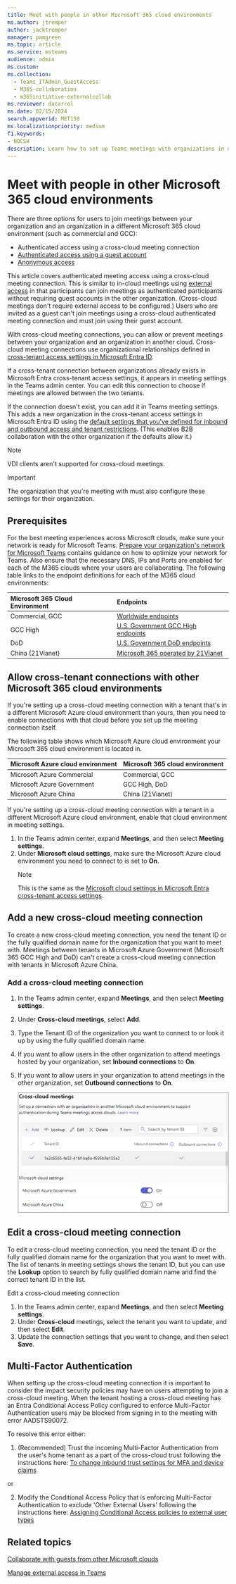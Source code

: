 ```yaml
---
title: Meet with people in other Microsoft 365 cloud environments
ms.author: jtremper
author: jacktremper
manager: pamgreen
ms.topic: article
ms.service: msteams
audience: admin
ms.custom: 
ms.collection: 
  - Teams_ITAdmin_GuestAccess
  - M365-collaboration
  - m365initiative-externalcollab
ms.reviewer: dacarrol
ms.date: 02/15/2024
search.appverid: MET150
ms.localizationpriority: medium
f1.keywords:
- NOCSH
description: Learn how to set up Teams meetings with organizations in other Microsoft 365 cloud environments (for example, between commercial and DoD).
---
```


# Meet with people in other Microsoft 365 cloud environments

There are three options for users to join meetings between your organization and an organization in a different Microsoft 365 cloud environment (such as commercial and GCC):

- Authenticated access using a cross-cloud meeting connection
- [Authenticated access using a guest account](/microsoft-365/solutions/collaborate-guests-cross-cloud)
- [Anonymous access](anonymous-users-in-meetings.md)

This article covers authenticated meeting access using a cross-cloud meeting connection. This is similar to in-cloud meetings using [external access](trusted-organizations-external-meetings-chat.md) in that participants can join meetings as authenticated participants without requiring guest accounts in the other organization. (Cross-cloud meetings don't require external access to be configured.) Users who are invited as a guest can't join meetings using a cross-cloud authenticated meeting connection and must join using their guest account.

With cross-cloud meeting connections, you can allow or prevent meetings between your organization and an organization in another cloud. Cross-cloud meeting connections use organizational relationships defined in [cross-tenant access settings in Microsoft Entra ID](/azure/active-directory/external-identities/cross-tenant-access-settings-b2b-collaboration).

If a cross-tenant connection between organizations already exists in Microsoft Entra cross-tenant access settings, it appears in meeting settings in the Teams admin center. You can edit this connection to choose if meetings are allowed between the two tenants.

If the connection doesn't exist, you can add it in Teams meeting settings. This adds a new organization in the cross-tenant access settings in Microsoft Entra ID using the [default settings that you've defined for inbound and outbound access and tenant restrictions](/azure/active-directory/external-identities/cross-tenant-access-settings-b2b-collaboration#configure-default-settings). (This enables B2B collaboration with the other organization if the defaults allow it.)

> [!NOTE]
> VDI clients aren't supported for cross-cloud meetings.

> [!IMPORTANT]
> The organization that you're meeting with must also configure these settings for their organization.

## Prerequisites
For the best meeting experiences across Microsoft clouds, make sure your network is ready for Microsoft Teams.  [Prepare your organization's network for Microsoft Teams](/microsoftteams/prepare-network#network-requirements) contains guidance on how to optimize your network for Teams.  Also ensure that the necessary DNS, IPs and Ports are enabled for each of the M365 clouds where your users are collaborating.  The following table links to the endpoint definitions for each of the M365 cloud environments:

|Microsoft 365 Cloud Environment|Endpoints|
|:--------------------------------|:------------------------------|
|Commercial, GCC|[Worldwide endpoints](/microsoft-365/enterprise/urls-and-ip-address-ranges)|
|GCC High|[U.S. Government GCC High endpoints](/microsoft-365/enterprise/microsoft-365-u-s-government-gcc-high-endpoints)|
|DoD|[U.S. Government DoD endpoints](/microsoft-365/enterprise/microsoft-365-u-s-government-dod-endpoints)|
|China (21Vianet)|[Microsoft 365 operated by 21Vianet](/microsoft-365/enterprise/urls-and-ip-address-ranges-21vianet)|

## Allow cross-tenant connections with other Microsoft 365 cloud environments

If you're setting up a cross-cloud meeting connection with a tenant that's in a different Microsoft Azure cloud environment than yours, then you need to enable connections with that cloud before you set up the meeting connection itself.

The following table shows which Microsoft Azure cloud environment your Microsoft 365 cloud environment is located in.

|Microsoft Azure cloud environment|Microsoft 365 cloud environment|
|:--------------------------------|:------------------------------|
|Microsoft Azure Commercial|Commercial, GCC|
|Microsoft Azure Government|GCC High, DoD|
|Microsoft Azure China|China (21Vianet)|

If you're setting up a cross-cloud meeting connection with a tenant in a different Microsoft Azure cloud environment, enable that cloud environment in meeting settings.

1. In the Teams admin center, expand **Meetings**, and then select **Meeting settings**.
1. Under **Microsoft cloud settings**, make sure the Microsoft Azure cloud environment you need to connect to is set to **On**.
    > [!NOTE]
    > This is the same as the [Microsoft cloud settings in Microsoft Entra cross-tenant access settings](/azure/active-directory/external-identities/cross-cloud-settings).

## Add a new cross-cloud meeting connection

To create a new cross-cloud meeting connection, you need the tenant ID or the fully qualified domain name for the organization that you want to meet with. Meetings between tenants in Microsoft Azure Government (Microsoft 365 GCC High and DoD) can't create a cross-cloud meeting connection with tenants in Microsoft Azure China.

### Add a cross-cloud meeting connection

1. In the Teams admin center, expand **Meetings**, and then select **Meeting settings**.
1. Under **Cross-cloud meetings**, select **Add**.
1. Type the Tenant ID of the organization you want to connect to or look it up by using the fully qualified domain name.
1. If you want to allow users in the other organization to attend meetings hosted by your organization, set **Inbound connections** to **On**.
1. If you want to allow users in your organization to attend meetings in the other organization, set **Outbound connections** to **On**.

    ![Screenshot of cross-cloud meetings settings in the Teams admin center.](media/cross-cloud-meetings-settings.png)
   
## Edit a cross-cloud meeting connection

To edit a cross-cloud meeting connection, you need the tenant ID or the fully qualified domain name for the organization that you want to meet with. The list of tenants in meeting settings shows the tenant ID, but you can use the **Lookup** option to search by fully qualified domain name and find the correct tenant ID in the list.

Edit a cross-cloud meeting connection

1. In the Teams admin center, expand **Meetings**, and then select **Meeting settings**.
1. Under **Cross-cloud** meetings, select the tenant you want to update, and then select **Edit**.
1. Update the connection settings that you want to change, and then select **Save**.

## Multi-Factor Authentication
When setting up the cross-cloud meeting connection it is important to consider the impact security policies may have on users attempting to join a cross-cloud meeting.  When the tenant hosting a cross-cloud meeting has an Entra Conditional Access Policy configured to enforce Multi-Factor Authentication users may be blocked from signing in to the meeting with error AADSTS90072.

To resolve this error either:
1. (Recommended) Trust the incoming Multi-Factor Authentication from the user's home tenant as a part of the cross-cloud trust following the instructions here: [To change inbound trust settings for MFA and device claims](/entra/external-id/cross-tenant-access-settings-b2b-collaboration#to-change-inbound-trust-settings-for-mfa-and-device-claims)
   
or

2. Modify the Conditional Access Policy that is enforcing Multi-Factor Authentication to exclude 'Other External Users' following the instructions here: [Assigning Conditional Access policies to external user types](/entra/external-id/authentication-conditional-access#conditional-access-for-external-users)

## Related topics

[Collaborate with guests from other Microsoft clouds](/microsoft-365/solutions/collaborate-guests-cross-cloud)

[Manage external access in Teams](manage-external-access.md)
